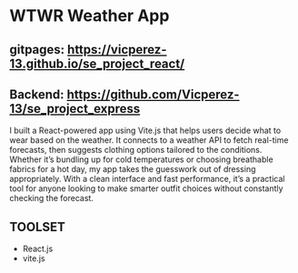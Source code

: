 # WTWR Weather App

## gitpages: https://vicperez-13.github.io/se_project_react/

## Backend: https://github.com/Vicperez-13/se_project_express

I built a React-powered app using Vite.js that helps users decide what to wear based on the weather. It connects to a weather API to fetch real-time forecasts, then suggests clothing options tailored to the conditions. Whether it’s bundling up for cold temperatures or choosing breathable fabrics for a hot day, my app takes the guesswork out of dressing appropriately. With a clean interface and fast performance, it’s a practical tool for anyone looking to make smarter outfit choices without constantly checking the forecast.

## TOOLSET

- React.js
- vite.js
